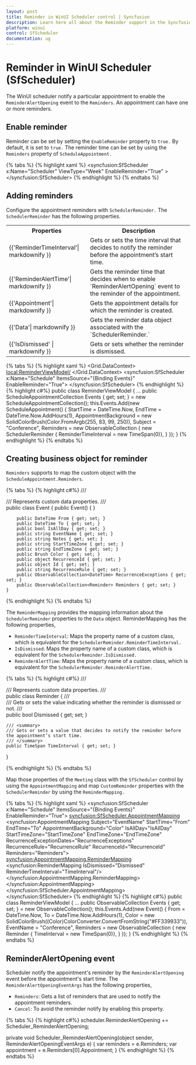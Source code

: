 ```yaml
---
layout: post
title: Reminder in WinUI Scheduler control | Syncfusion
description: Learn here all about the Reminder support in the Syncfusion WinUI Scheduler (SfScheduler) control, its elements and more.
platform: winui
control: SfScheduler
documentation: ug
---
```

# Reminder in WinUI Scheduler (SfScheduler)
The WinUI scheduler notify a particular appointment to enable the `ReminderAlertOpening` event to the `Reminders`. An appointment can have one or more reminders. 

## Enable reminder
Reminder can be set by setting the `EnableReminder` property to `true.` By default, it is set to `true.` The reminder time can be set by using the `Reminders` property of `ScheduleAppointment.`

{% tabs %}
{% highlight xaml %}
<syncfusion:SfScheduler x:Name="Scheduler"
                        ViewType="Week"
                        EnableReminder="True" >
</syncfusion:SfScheduler>
{% endhighlight %}
{% endtabs %}

## Adding reminders
Configure the appointment reminders with `SchedulerReminder.` The `SchedulerReminder` has the following properties.

<table>
<tr>
<th>Properties</th>
<th>Description</th>
</tr>
<tr>
<td>{{'ReminderTimeInterval'| markdownify }}</td>
<td>Gets or sets the time interval that decides to notify the reminder before the appointment’s start time.
</td>
</tr>
<tr>
<td>{{'ReminderAlertTime'| markdownify }}</td>
<td>Gets the reminder time that decides when to enable `ReminderAlertOpening` event to the reminder of the appointment.</td>
</tr>
<tr>
<td>{{'Appointment'| markdownify }}</td>
<td>Gets the appointment details for which the reminder is created.</td>
</tr>
<tr>
<td>{{'Data'| markdownify }}</td>
<td>Gets the reminder data object associated with the `SchedulerReminder.`</td>
</tr>
<tr>
<td>{{'IsDismissed' | markdownify }}</td>
<td> Gets or sets whether the reminder is dismissed. </td>
</tr>
</table>

{% tabs %}
{% highlight xaml %}
 <Grid.DataContext>
    <local:ReminderViewModel/>
 </Grid.DataContext>
 <syncfusion:SfScheduler x:Name="Schedule" 
                ItemsSource="{Binding Events}"
                EnableReminder="True">
  </syncfusion:SfScheduler>
{% endhighlight %}
{% highlight c#%}
 public class ReminderViewModel 
 {
    ...
    public ScheduleAppointmentCollection Events { get; set; } = new ScheduleAppointmentCollection();
    this.Events.Add(new ScheduleAppointment()
    {
        StartTime = DateTime.Now,
        EndTime = DateTime.Now.AddHours(1),
        AppointmentBackground = new SolidColorBrush(Color.FromArgb(255, 83, 99, 250)),
        Subject = "Conference",
        Reminders = new ObservableCollection<SchedulerReminder>
        {
            new SchedulerReminder { ReminderTimeInterval = new TimeSpan(0)},
        }
    });
 }
{% endhighlight %}
{% endtabs %}

## Creating business object for reminder  
`Reminders` supports to map the custom object with the `ScheduleAppointment.Reminders`.

{% tabs %}
{% highlight c#%}
/// <summary>
/// Represents custom data properties.
/// </summary>
 public class Event
    {
        public Event()
        {
        }

        public DateTime From { get; set; }
        public DateTime To { get; set; }
        public bool IsAllDay { get; set; }
        public string EventName { get; set; }
        public string Notes { get; set; }
        public string StartTimeZone { get; set; }
        public string EndTimeZone { get; set; }
        public Brush Color { get; set; }
        public object RecurrenceId { get; set; }
        public object Id { get; set; }
        public string RecurrenceRule { get; set; }
        public ObservableCollection<DateTime> RecurrenceExceptions { get; set; }
        public ObservableCollection<Reminder> Reminders { get; set; }
    }
{% endhighlight %}
{% endtabs %}

The `ReminderMapping` provides the mapping information about the `SchedulerReminder` properties to the `Data` object. ReminderMapping has the following properties,

* `ReminderTimeInterval`: Maps the property name of a custom class, which is equivalent for the `SchedulerReminder.ReminderTimeInterval.`
* `IsDismissed`: Maps the property name of a custom class, which is equivalent for the `SchedulerReminder.IsDismissed.`
* `ReminderAlertTime`: Maps the property name of a custom class, which is equivalent for the `SchedulerReminder.ReminderAlertTime.`

{% tabs %}
{% highlight c#%}
/// <summary>
/// Represents custom data properties.
/// </summary>
public class Reminder
{
    /// <summary>
    /// Gets or sets the value indicating whether the reminder is dismissed or not. 
    /// </summary>
    public bool Dismissed { get; set; }

    /// <summary>
    /// Gets or sets a value that decides to notify the reminder before the appointment’s start time.
    /// </summary>
    public TimeSpan TimeInterval { get; set; }

}

{% endhighlight %}
{% endtabs %}

Map those properties of the `Meeting` class with the `SfScheduler` control by using the `AppointmentMapping` and map `CustomReminder` properties with the `SchedulerReminder` by using the `ReminderMapping.`

{% tabs %}
{% highlight xaml %}
 <syncfusion:SfScheduler x:Name="Schedule" 
                ItemsSource="{Binding Events}"
                EnableReminder="True">
            <syncfusion:SfScheduler.AppointmentMapping>
                <syncfusion:AppointmentMapping
                    Subject="EventName"
                    StartTime="From"
                    EndTime="To"
                    AppointmentBackground="Color"
                    IsAllDay="IsAllDay"
                    StartTimeZone="StartTimeZone"
                    EndTimeZone="EndTimeZone"
                    RecurrenceExceptionDates="RecurrenceExceptions"
                    RecurrenceRule="RecurrenceRule"
                    RecurrenceId="RecurrenceId"
                    Reminders="Reminders">
                    <syncfusion:AppointmentMapping.ReminderMapping>
                        <syncfusion:ReminderMapping IsDismissed="Dismissed"
                                                    ReminderTimeInterval="TimeInterval"/>
                    </syncfusion:AppointmentMapping.ReminderMapping>
                </syncfusion:AppointmentMapping>
            </syncfusion:SfScheduler.AppointmentMapping>
        </syncfusion:SfScheduler>
{% endhighlight %}
{% highlight c#%}
public class ReminderViewModel 
{
  ...
  public ObservableCollection<Event> Events { get; set; } = new ObservableCollection<Event>();
  this.Events.Add(new Event()
  {
    From = DateTime.Now,
    To = DateTime.Now.AddHours(1),
    Color = new SolidColorBrush((Color)ColorConverter.ConvertFromString("#FF339933")),
    EventName = "Conference",
    Reminders = new ObservableCollection<Reminder>
    {
        new Reminder { TimeInterval = new TimeSpan(0)},
    }
    });
}
{% endhighlight %}
{% endtabs %}

## ReminderAlertOpening event
Scheduler notify the appointment's reminder by the `ReminderAlertOpening` event before the appointment's start time. The `ReminderAlertOpeningEventArgs` has the following properties,
* `Reminders`: Gets a list of reminders that are used to notify the appointment reminders.
* `Cancel`: To avoid the reminder notify by enabling this property.

{% tabs %}
{% highlight c#%}
scheduler.ReminderAlertOpening += Scheduler_ReminderAlertOpening;

private void Scheduler_ReminderAlertOpening(object sender, ReminderAlertOpeningEventArgs e)
{
    var reminders = e.Reminders;
    var appointment = e.Reminders[0].Appointment;
}
{% endhighlight %}
{% endtabs %}